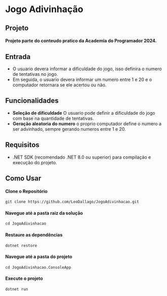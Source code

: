 # Jogo Adivinhação 

## Projeto

#### Projeto parte do conteudo pratico da Academia do Programador 2024.

## Entrada
- O usuario devera informar a dificuldade do jogo, isso definira o numero de tentativas no jogo.
- Em seguida, o usuario devera informar um numero entre 1 e 20 e o computador retornara se ele acertou ou não.

## Funcionalidades

- **Seleção de dificuldade** O usuario pode definir a dificuldade do jogo com base na quantidade de tentativas.
- **Geração aleatoria do numero** o proprio computador define o numero a ser advinhado, sempre gerando numeros entre 1 e 20.  

## Requisitos

- .NET SDK (recomendado .NET 8.0 ou superior) para compilação e execução do projeto.

## Como Usar

#### Clone o Repositório
```
git clone https://github.com/LeoDallago/JogoAdivinhacao.git
```

#### Navegue até a pasta raiz da solução
```
cd JogoAdivinhacao
```

#### Restaure as dependências
```
dotnet restore
```

#### Navegue até a pasta do projeto
```
cd JogoAdivinhacao.ConsoleApp
```

#### Execute o projeto
```
dotnet run
```
